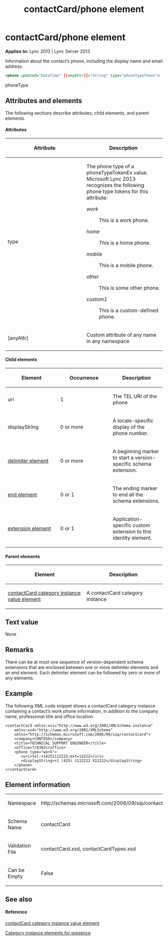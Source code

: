 ﻿---
title: contactCard/phone element
TOCTitle: contactCard/phone element
ms:assetid: 964f5b37-6545-411c-8b96-ec5b0effd161
ms:mtpsurl: https://msdn.microsoft.com/en-us/library/Dn454716(v=office.15)
ms:contentKeyID: 57093403
ms.date: 07/24/2014
mtps_version: v=office.15
dev_langs:
- xml
---

# contactCard/phone element


**Applies to:** Lync 2013 | Lync Server 2013

Information about the contact’s phone, including the display name and email address.

```xml
<phone updated="DateTime" [[anyAttr]]="String" type="phoneTypeToken">    <uri updated="DateTime" [anyAttr]="String">TEL URI string</uri>    <displayString updated="DateTime" [anyAttr]="String" LCID="lcid">string</displayString>    <extension xmlns="http://schemas.microsoft.com/2006/09/sip/commontypes">        <[[any]] >custom element</[[any]]>    </extension>    <delimiter xmlns="http://schemas.microsoft.com/2006/09/sip/commontypes" />    <end xmlns="http://schemas.microsoft.com/2006/09/sip/commontypes" /></phone>
```

phoneType

## Attributes and elements

The following sections describe attributes, child elements, and parent elements.

#### Attributes

<table>
<colgroup>
<col style="width: 50%" />
<col style="width: 50%" />
</colgroup>
<thead>
<tr class="header">
<th><p>Attribute</p></th>
<th><p>Description</p></th>
</tr>
</thead>
<tbody>
<tr class="odd">
<td><p>type</p></td>
<td><p>The phone type of a phoneTypeTokenEx value. Microsoft Lync 2013 recognizes the following phone type tokens for this attribute:</p>
<dl>
<dt><em>work</em></dt>
<dd><p>This is a work phone.</p>
</dd>
<dt><em>home</em></dt>
<dd><p>This is a home phone.</p>
</dd>
<dt><em>mobile</em></dt>
<dd><p>This is a mobile phone.</p>
</dd>
<dt><em>other</em></dt>
<dd><p>This is some other phone.</p>
</dd>
<dt><em>custom1</em></dt>
<dd><p>This is a custom-defined phone.</p>
</dd>
</dl></td>
</tr>
<tr class="even">
<td><p>[anyAttr]</p></td>
<td><p>Custom attribute of any name in any namespace</p></td>
</tr>
</tbody>
</table>


#### Child elements

<table>
<colgroup>
<col style="width: 33%" />
<col style="width: 33%" />
<col style="width: 33%" />
</colgroup>
<thead>
<tr class="header">
<th><p>Element</p></th>
<th><p>Occurrence</p></th>
<th><p>Description</p></th>
</tr>
</thead>
<tbody>
<tr class="odd">
<td><p>uri</p></td>
<td><p>1</p></td>
<td><p>The TEL URI of the phone</p></td>
</tr>
<tr class="even">
<td><p>displayString</p></td>
<td><p>0 or more</p></td>
<td><p>A locale-specific display of the phone number.</p></td>
</tr>
<tr class="odd">
<td><p><a href="delimiter-element.md">delimiter element</a></p></td>
<td><p>0 or more</p></td>
<td><p>A beginning marker to start a version-specific schema extension.</p></td>
</tr>
<tr class="even">
<td><p><a href="end-element.md">end element</a></p></td>
<td><p>0 or 1</p></td>
<td><p>The ending marker to end all the schema extensions.</p></td>
</tr>
<tr class="odd">
<td><p><a href="extension-element.md">extension element</a></p></td>
<td><p>0 or 1</p></td>
<td><p>Application-specific custom extension to this identity element.</p></td>
</tr>
</tbody>
</table>


#### Parent elements

<table>
<colgroup>
<col style="width: 50%" />
<col style="width: 50%" />
</colgroup>
<thead>
<tr class="header">
<th><p>Element</p></th>
<th><p>Description</p></th>
</tr>
</thead>
<tbody>
<tr class="odd">
<td><p><a href="contactcard-category-instance-value-element.md">contactCard category instance value element</a></p></td>
<td><p>A contactCard category instance</p></td>
</tr>
</tbody>
</table>


## Text value

None

## Remarks

There can be at most one sequence of version-dependent schema extensions that are enclosed between one or more delimiter elements and an end element. Each delimiter element can be followed by zero or more of any elements.

## Example

The following XML code snippet shows a contactCard category instance containing a contact’s work phone information, in addition to the company name, professional title and office location.

    <contactCard xmlns:xsi="http://www.w3.org/2001/XMLSchema-instance" 
        xmlns:xsd="http://www.w3.org/2001/XMLSchema" 
        xmlns="http://schemas.microsoft.com/2006/09/sip/contactcard">
        <company>CONTOSO</company>
        <title>TECHNICAL SUPPORT ENGINEER</title>
        <office>7/6302</office>
        <phone type="work">
           <uri>tel:+14251112222;ext=12222</uri>
           <displayString>+1 (425) 1112222 X12222</displayString>
        </phone>
    </contactCard>

## Element information

<table>
<colgroup>
<col style="width: 50%" />
<col style="width: 50%" />
</colgroup>
<tbody>
<tr class="odd">
<td><p>Namespace</p></td>
<td><p>http://schemas.microsoft.com/2006/09/sip/contactcard</p></td>
</tr>
<tr class="even">
<td><p>Schema Name</p></td>
<td><p>contactCard</p></td>
</tr>
<tr class="odd">
<td><p>Validation File</p></td>
<td><p>contactCard.xsd, contactCardTypes.xsd</p></td>
</tr>
<tr class="even">
<td><p>Can be Empty</p></td>
<td><p>False</p></td>
</tr>
</tbody>
</table>


## See also

#### Reference

[contactCard category instance value element](contactcard-category-instance-value-element.md)

[Category instance elements for presence](category-instance-elements-for-presence.md)

